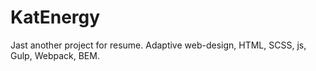 # KatEnergy
Jast another project for resume.
Adaptive web-design, HTML, SCSS, js, Gulp, Webpack, BEM.
